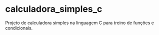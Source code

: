 # calculadora_simples_c
Projeto de calculadora simples na linguagem C para treino de funções e condicionais.
